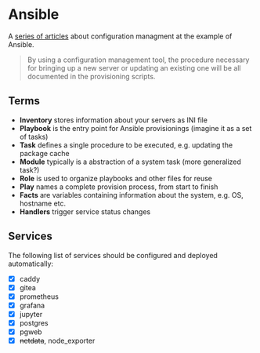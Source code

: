 # Ansible

A [series of articles](https://www.digitalocean.com/community/tutorials/an-introduction-to-configuration-management) about configuration managment at the example of Ansible.

> By using a configuration management tool, the procedure necessary for bringing up a new server or updating an existing one will be all documented in the provisioning scripts.

## Terms

- **Inventory** stores information about your servers as INI file
- **Playbook** is the entry point for Ansible provisionings (imagine it as a set of tasks)
- **Task** defines a single procedure to be executed, e.g. updating the package cache
- **Module** typically is a abstraction of a system task (more generalized task?)
- **Role** is used to organize playbooks and other files for reuse
- **Play** names a complete provision process, from start to finish
- **Facts** are variables containing information about the system, e.g. OS, hostname etc.
- **Handlers** trigger service status changes

## Services

The following list of services should be configured and deployed automatically:

- [x] caddy
- [x] gitea
- [x] prometheus
- [x] grafana
- [x] jupyter
- [x] postgres
- [x] pgweb
- [x] ~~netdata~~, node_exporter

